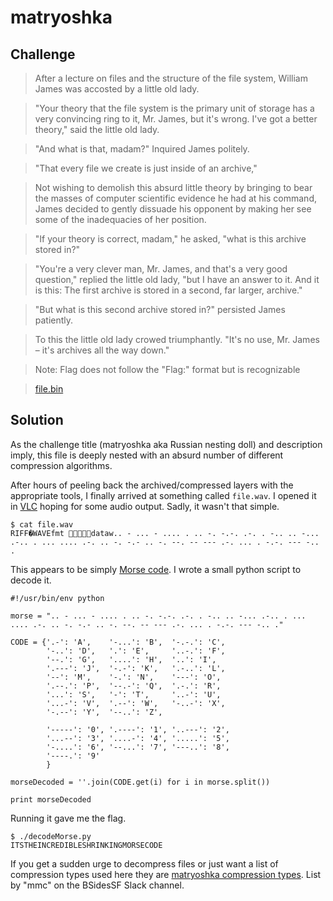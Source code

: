 # matryoshka

## Challenge

> After a lecture on files and the structure of the file system, William James was accosted by a little old lady.

> "Your theory that the file system is the primary unit of storage has a very convincing ring to it, Mr. James, but it's wrong. I've got a better theory," said the little old lady.

> "And what is that, madam?" Inquired James politely.

> "That every file we create is just inside of an archive,"

> Not wishing to demolish this absurd little theory by bringing to bear the masses of computer scientific evidence he had at his command, James decided to gently dissuade his opponent by making her see some of the inadequacies of her position.

> "If your theory is correct, madam," he asked, "what is this archive stored in?"

> "You're a very clever man, Mr. James, and that's a very good question," replied the little old lady, "but I have an answer to it. And it is this: The first archive is stored in a second, far larger, archive."

> "But what is this second archive stored in?" persisted James patiently.

> To this the little old lady crowed triumphantly. "It's no use, Mr. James – it's archives all the way down."

> Note: Flag does not follow the "Flag:" format but is recognizable

> [file.bin](file.bin)

## Solution

As the challenge title (matryoshka aka Russian nesting doll) and description imply, this file is deeply nested with an absurd number of different compression algorithms.

After hours of peeling back the archived/compressed layers with the appropriate tools, I finally arrived at something called `file.wav`. I opened it in [VLC](http://www.videolan.org/vlc/) hoping for some audio output. Sadly, it wasn't that simple.

```
$ cat file.wav
RIFF�WAVEfmt dataw.. - ... - .... . .. -. -.-. .-. . -.. .. -... .-.. . ... .... .-. .. -. -.- .. -. --. -- --- .-. ... . -.-. --- -.. .
```

This appears to be simply [Morse code](https://en.wikipedia.org/wiki/Morse_code). I wrote a small python script to decode it.

```
#!/usr/bin/env python

morse = ".. - ... - .... . .. -. -.-. .-. . -.. .. -... .-.. . ... .... .-. .. -. -.- .. -. --. -- --- .-. ... . -.-. --- -.. ."

CODE = {'.-': 'A',    '-...': 'B',  '-.-.': 'C',
        '-..': 'D',   '.': 'E',     '..-.': 'F',
        '--.': 'G',   '....': 'H',  '..': 'I',
        '.---': 'J',  '-.-': 'K',   '.-..': 'L',
        '--': 'M',    '-.': 'N',    '---': 'O',
        '.--.': 'P',  '--.-': 'Q',  '.-.': 'R',
        '...': 'S',   '-': 'T',     '..-': 'U',
        '...-': 'V',  '.--': 'W',   '-..-': 'X',
        '-.--': 'Y',  '--..': 'Z',

        '-----': '0', '.----': '1', '..---': '2',
        '...--': '3', '....-': '4', '.....': '5',
        '-....': '6', '--...': '7', '---..': '8',
        '----.': '9'
        }

morseDecoded = ''.join(CODE.get(i) for i in morse.split())

print morseDecoded
```

Running it gave me the flag.

```
$ ./decodeMorse.py 
ITSTHEINCREDIBLESHRINKINGMORSECODE
```

If you get a sudden urge to decompress files or just want a list of compression types used here they are [matryoshka compression types](matryoshka.txt). List by "mmc" on the BSidesSF Slack channel.
